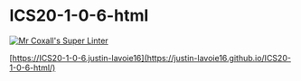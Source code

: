 # ICS20-1-0-6-html

[![Mr Coxall's Super Linter](https://github.com/Justin-Lavoie16/ICS20-1-0-6-html/workflows/Mr%20Coxall's%20Super%20Linter/badge.svg)](https://github.com/Justin-Lavoie16/ICS20-1-0-6-html/actions/)

[https://ICS20-1-0-6.justin-lavoie16](https://justin-lavoie16.github.io/ICS20-1-0-6-html/)
